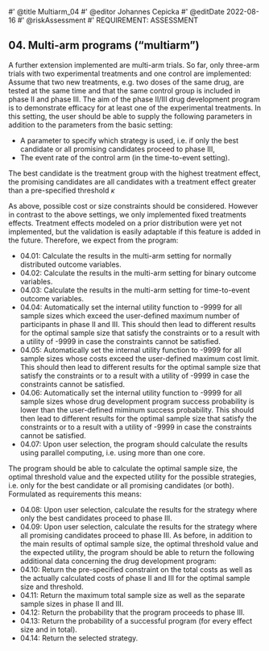 #' @title Multiarm_04
#' @editor Johannes Cepicka
#' @editDate 2022-08-16
#' @riskAssessment
#' REQUIREMENT: ASSESSMENT


## 04. Multi-arm programs (“multiarm”)
A further extension implemented are multi-arm trials. So far, only three-arm trials with two experimental treatments and one control are implemented: Assume that two new treatments, e.g. two doses of the same drug, are tested at the same time and that the same control group is included in phase II and phase III. The aim of the phase II/III drug development program is to demonstrate efficacy for at least one of the experimental treatments. In this setting, the user should be able to supply the following parameters in addition to the parameters from the basic setting:

  *	A parameter to specify which strategy is used, i.e. if only the best candidate or all promising candidates proceed to phase III,
  *	The event rate of the control arm (in the time-to-event setting).

The best candidate is the treatment group with the highest treatment effect, the promising candidates are all candidates with a treatment effect greater than a pre-specified threshold $\kappa$

As above, possible cost or size constraints should be considered. However in contrast to the above settings, we only implemented fixed treatments effects. Treatment effects modeled on a prior distribution were yet not implemented, but the validation is easily adaptable if this feature is added in the future. Therefore, we expect from the program:

  *	04.01: Calculate the results in the multi-arm setting for normally distributed outcome variables.
  *	04.02: Calculate the results in the multi-arm setting for binary outcome variables.
  *	04.03: Calculate the results in the multi-arm setting for time-to-event outcome variables.
  *	04.04: Automatically set the internal utility function to -9999 for all sample sizes which exceed the user-defined maximum number of participants in phase II and III. This should then lead to different results for the optimal sample size that satisfy the constraints or to a result with a utility of -9999 in case the constraints cannot be satisfied.
  *	04.05: Automatically set the internal utility function to -9999 for all sample sizes whose costs exceed the user-defined maximum cost limit. This should then lead to different results for the optimal sample size that satisfy the constraints or to a result with a utility of -9999 in case the constraints cannot be satisfied.
  *	04.06: Automatically set the internal utility function to -9999 for all sample sizes whose drug development program success probability is lower than the user-defined miminum success probability. This should then lead to different results for the optimal sample size that satisfy the constraints or to a result with a utility of -9999 in case the constraints cannot be satisfied.
  *	04.07: Upon user selection, the program should calculate the results using parallel computing, i.e. using more than one core.

The program should be able to calculate the optimal sample size, the optimal threshold value and the expected utility for the possible strategies, i.e. only for the best candidate or all promising candidates (or both). Formulated as requirements this means:

  *	04.08: Upon user selection, calculate the results for the strategy where only the best candidates proceed to phase III.
  *	04.09: Upon user selection, calculate the results for the strategy where all promising candidates proceed to phase III.
As before, in addition to the main results of optimal sample size, the optimal threshold value and the expected utility, the program should be able to return the following additional data concerning the drug development program:
  *	04.10: Return the pre-specified constraint on the total costs as well as the actually calculated costs of phase II and III for the optimal sample size and threshold.
  *	04.11: Return the maximum total sample size as well as the separate sample sizes in phase II and III.
  *	04.12: Return the probability that the program proceeds to phase III.
  *	04.13: Return the probability of a successful program (for every effect size and in total).
  *	04.14: Return the selected strategy.
